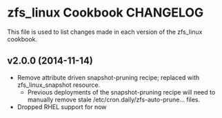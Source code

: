 zfs_linux Cookbook CHANGELOG
========================
This file is used to list changes made in each version of the zfs_linux cookbook.

v2.0.0 (2014-11-14)
------------------
- Remove attribute driven snapshot-pruning recipe; replaced with zfs_linux_snapshot resource.
  - Previous deployments of the snapshot-pruning recipe will need to manually remove stale /etc/cron.daily/zfs-auto-prune... files.
- Dropped RHEL support for now
